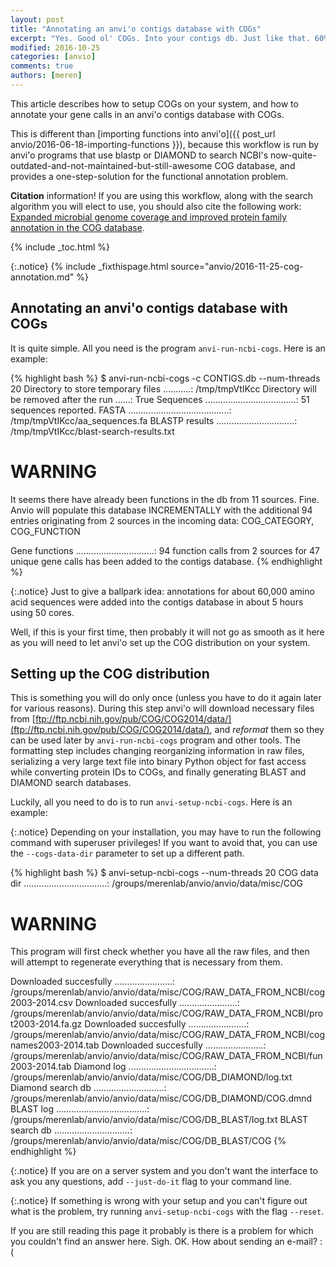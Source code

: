 ```yaml
---
layout: post
title: "Annotating an anvi'o contigs database with COGs"
excerpt: "Yes. Good ol' COGs. Into your contigs db. Just like that. 60% of the time, every time."
modified: 2016-10-25
categories: [anvio]
comments: true
authors: [meren]
---
```


This article describes how to setup COGs on your system, and how to annotate your gene calls in an anvi'o contigs database with COGs.

This is different than [importing functions into anvi'o]({{ post_url anvio/2016-06-18-importing-functions }}), because this workflow is run by anvi'o programs that use blastp or DIAMOND to search NCBI's now-quite-outdated-and-not-maintained-but-still-awesome COG database, and provides a one-step-solution for the functional annotation problem.

**Citation** information! If you are using this workflow, along with the search algorithm you will elect to use, you should also cite the following work: [Expanded microbial genome coverage and improved protein family annotation in the COG database](https://www.ncbi.nlm.nih.gov/pmc/articles/PMC4383993/).

{% include _toc.html %}

{:.notice}
{% include _fixthispage.html source="anvio/2016-11-25-cog-annotation.md" %}

## Annotating an anvi'o contigs database with COGs

It is quite simple. All you need is the program `anvi-run-ncbi-cogs`. Here is an example:

{% highlight bash %}
$ anvi-run-ncbi-cogs -c CONTIGS.db --num-threads 20
Directory to store temporary files ...........: /tmp/tmpVtIKcc
Directory will be removed after the run ......: True
Sequences ....................................: 51 sequences reported.
FASTA ........................................: /tmp/tmpVtIKcc/aa_sequences.fa
BLASTP results ...............................: /tmp/tmpVtIKcc/blast-search-results.txt

WARNING
===============================================
It seems there have already been functions in the db from 11 sources. Fine.
Anvio will populate this database INCREMENTALLY with the additional 94 entries
originating from 2 sources in the incoming data: COG_CATEGORY, COG_FUNCTION

Gene functions ...............................: 94 function calls from 2 sources for 47 unique gene calls has been added to the contigs database.
{% endhighlight %}

{:.notice}
Just to give a ballpark idea: annotations for about 60,000 amino acid sequences were added into the contigs database in about 5 hours using 50 cores.

Well, if this is your first time, then probably it will not go as smooth as it here as you will need to let anvi'o set up the COG distribution on your system.


## Setting up the COG distribution

This is something you will do only once (unless you have to do it again later for various reasons). During this step anvi'o will download necessary files from [ftp://ftp.ncbi.nih.gov/pub/COG/COG2014/data/](ftp://ftp.ncbi.nih.gov/pub/COG/COG2014/data/), and *reformat* them so they can be used later by `anvi-run-ncbi-cogs` program and other tools. The formatting step includes changing reorganizing information in raw files, serializing a very large text file into binary Python object for fast access while converting protein IDs to COGs, and finally generating BLAST and DIAMOND search databases.

Luckily, all you need to do is to run `anvi-setup-ncbi-cogs`. Here is an example:

{:.notice}
Depending on your installation, you may have to run the following command with superuser privileges! If you want to avoid that, you can use the `--cogs-data-dir` parameter to set up a different path.

{% highlight bash %}
$ anvi-setup-ncbi-cogs --num-threads 20
COG data dir .................................: /groups/merenlab/anvio/anvio/data/misc/COG

WARNING
===============================================
This program will first check whether you have all the raw files, and then will
attempt to regenerate everything that is necessary from them.

Downloaded succesfully .......................: /groups/merenlab/anvio/anvio/data/misc/COG/RAW_DATA_FROM_NCBI/cog2003-2014.csv
Downloaded succesfully .......................: /groups/merenlab/anvio/anvio/data/misc/COG/RAW_DATA_FROM_NCBI/prot2003-2014.fa.gz
Downloaded succesfully .......................: /groups/merenlab/anvio/anvio/data/misc/COG/RAW_DATA_FROM_NCBI/cognames2003-2014.tab
Downloaded succesfully .......................: /groups/merenlab/anvio/anvio/data/misc/COG/RAW_DATA_FROM_NCBI/fun2003-2014.tab
Diamond log ..................................: /groups/merenlab/anvio/anvio/data/misc/COG/DB_DIAMOND/log.txt
Diamond search db ............................: /groups/merenlab/anvio/anvio/data/misc/COG/DB_DIAMOND/COG.dmnd
BLAST log ....................................: /groups/merenlab/anvio/anvio/data/misc/COG/DB_BLAST/log.txt
BLAST search db ..............................: /groups/merenlab/anvio/anvio/data/misc/COG/DB_BLAST/COG
{% endhighlight %}

{:.notice}
If you are on a server system and you don't want the interface to ask you any questions, add `--just-do-it` flag to your command line.

{:.notice}
If something is wrong with your setup and you can't figure out what is the problem, try running `anvi-setup-ncbi-cogs` with the flag `--reset`.

If you are still reading this page it probably is there is a problem for which you couldn't find an answer here. Sigh. OK. How about sending an e-mail? :(
